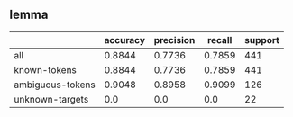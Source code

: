 
## lemma

|                  | accuracy | precision | recall | support |
|------------------|----------|-----------|--------|---------|
| all              | 0.8844   | 0.7736    | 0.7859 | 441     |
| known-tokens     | 0.8844   | 0.7736    | 0.7859 | 441     |
| ambiguous-tokens | 0.9048   | 0.8958    | 0.9099 | 126     |
| unknown-targets  | 0.0      | 0.0       | 0.0    | 22      |

